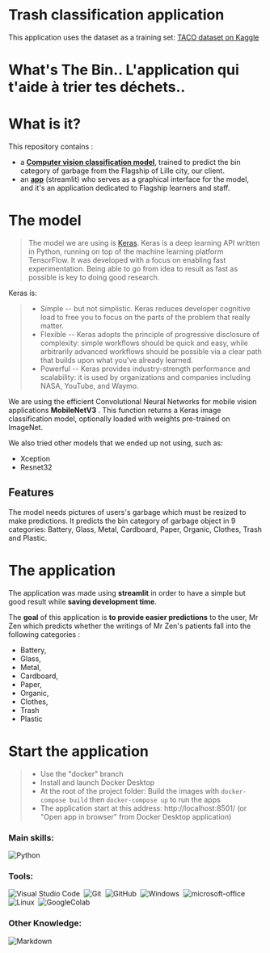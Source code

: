 # Trash classification application

This application uses the dataset as a training set:
[TACO dataset on Kaggle](https://www.kaggle.com/datasets/kneroma/tacotrashdataset?select=meta_df.csv)

# What's The Bin.. L'application qui t'aide à trier tes déchets..

# What is it?
This repository contains :
- a **[Computer vision classification model](#the-model)**, trained to predict the bin category of garbage from the Flagship  of Lille city, our client.
- an **[app](#the-application)** (streamlit) who serves as a graphical interface for the model, and it's an application dedicated to Flagship learners and staff.


# The model
>The model we are using is [Keras](https://keras.io/guides/).
Keras is a deep learning API written in Python, running on top of the machine learning platform TensorFlow. It was developed with a focus on enabling fast experimentation. Being able to go from idea to result as fast as possible is key to doing good research.

Keras is:

> - Simple -- but not simplistic. Keras reduces developer cognitive load to free you to focus on the parts of the problem that really matter.
> - Flexible -- Keras adopts the principle of progressive disclosure of complexity: simple workflows should be quick and easy, while arbitrarily advanced workflows should be possible via a clear path that builds upon what you've already learned.
> - Powerful -- Keras provides industry-strength performance and scalability: it is used by organizations and companies including NASA, YouTube, and Waymo.

We are using the efficient Convolutional Neural Networks for mobile vision applications **MobileNetV3** .
This function returns a Keras image classification model, optionally loaded with weights pre-trained on ImageNet.

We also tried other models that we ended up not using, such as:
- Xception
- Resnet32

## Features
The model needs pictures of users's garbage which must be resized to make predictions. It predicts the bin category of garbage object in 9 categories: Battery, Glass, Metal, Cardboard, Paper, Organic, Clothes, Trash and Plastic.


# The application
The application was made using **streamlit** in order to have a simple but good result while **saving development time**.

The **goal** of this application is **to provide easier predictions** to the user, Mr Zen which predicts whether the writings of Mr Zen's patients fall into the following categories :
- Battery,
- Glass,
- Metal,
- Cardboard, 
- Paper,
- Organic,
- Clothes, 
- Trash 
- Plastic


# Start the application 
> - Use the "docker" branch
> - Install and launch Docker Desktop
> - At the root of the project folder: Build the images with `docker-compose build` then `docker-compose up` to run the apps
> - The application start at this address: http://localhost:8501/ (or "Open app in browser" from Docker Desktop application)

### Main skills:

![Python](https://img.shields.io/badge/-Python-0D1117?style=for-the-badge&logo=python&labelColor=0D1117&textColor=0D1117)&nbsp;

### Tools:

![Visual Studio Code](https://img.shields.io/badge/-Visual%20Studio%20Code-0D1117?style=for-the-badge&logo=visual-studio-code&logoColor=007ACC&labelColor=0D1117)&nbsp;
![Git](https://img.shields.io/badge/-Git-0D1117?style=for-the-badge&logo=git&labelColor=0D1117)&nbsp;
![GitHub](https://img.shields.io/badge/-GitHub-0D1117?style=for-the-badge&logo=github&labelColor=0D1117)&nbsp;
![Windows](https://img.shields.io/badge/-Windows-0D1117?style=for-the-badge&logo=windows&labelColor=0D1117)&nbsp;
![microsoft-office](https://img.shields.io/badge/-microsoft_office-0D1117?style=for-the-badge&logo=microsoft-office&labelColor=0D1117)&nbsp;
![Linux](https://img.shields.io/badge/-linux-0D1117?style=for-the-badge&logo=linux&labelColor=0D1117)&nbsp;
![GoogleColab](https://img.shields.io/badge/-GoogleColab-0D1117?style=for-the-badge&logo=googlecolab&labelColor=0D1117)&nbsp;

### Other Knowledge:

![Markdown](https://img.shields.io/badge/-Markdown-0D1117?style=for-the-badge&logo=markdown&labelColor=0D1117)&nbsp;
